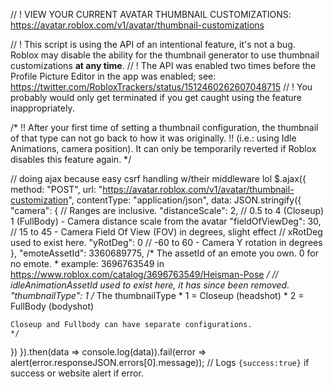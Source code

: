 // ! VIEW YOUR CURRENT AVATAR THUMBNAIL CUSTOMIZATIONS: https://avatar.roblox.com/v1/avatar/thumbnail-customizations

// ! This script is using the API of an intentional feature, it's not a bug. Roblox may disable the ability for the thumbnail generator to use thumbnail customizations **at any time**.
// ! The API was enabled two times before the Profile Picture Editor in the app was enabled; see: https://twitter.com/RobloxTrackers/status/1512460262607048715
// ! You probably would only get terminated if you get caught using the feature inappropriately.

/*
!! After your first time of setting a thumbnail configuration, the thumbnail of that type can not go back to how it was originally.
!! (i.e.: using Idle Animations, camera position). It can only be temporarily reverted if Roblox disables this feature again.
*/

// doing ajax because easy csrf handling w/their middleware lol
$.ajax({
  method: "POST",
  url: "https://avatar.roblox.com/v1/avatar/thumbnail-customization",
  contentType: "application/json",
  data: JSON.stringify({
    "camera": {
        // Ranges are inclusive.
        "distanceScale": 2, // 0.5 to 4 (Closeup) 1 (FullBody) - Camera distance scale from the avatar
        "fieldOfViewDeg": 30, // 15 to 45 - Camera Field Of View (FOV) in degrees, slight effect
        // xRotDeg used to exist here.
        "yRotDeg": 0 // -60 to 60 - Camera Y rotation in degrees
    },
    "emoteAssetId": 3360689775, /* The assetId of an emote you own. 0 for no emote. 
    * example: 3696763549 in https://www.roblox.com/catalog/3696763549/Heisman-Pose
    */
    // idleAnimationAssetId used to exist here, it has since been removed.
    "thumbnailType": 1 /* The thumbnailType
    * 1 = Closeup (headshot)
    * 2 = FullBody (bodyshot)
    
    Closeup and Fullbody can have separate configurations.
    */
  })
}).then(data => console.log(data)).fail(error => alert(error.responseJSON.errors[0].message));
// Logs `{success:true}` if success or website alert if error.
